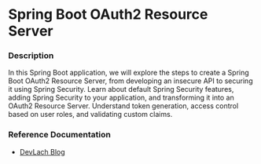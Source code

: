 # Spring Boot OAuth2 Resource Server

### Description
In this Spring Boot application, we will explore the steps to create a Spring Boot OAuth2 Resource Server, from developing an insecure API to securing it using Spring Security.
Learn about default Spring Security features, adding Spring Security to your application, and transforming it into an OAuth2 Resource Server. Understand token generation, access control based on user roles, and validating custom claims.


### Reference Documentation

* [DevLach Blog](http://devlach.com/blog/java/spring-security-oauth2-resource-server)